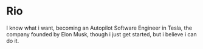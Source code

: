 # Rio
I know what i want, becoming an Autopilot Software Engineer in Tesla, the company founded by Elon Musk, though i just get started, but i believe i can do it.
